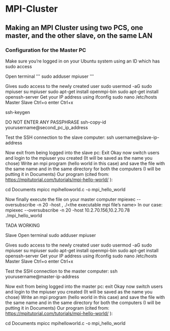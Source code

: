 # MPI-Cluster
## Making an MPI Cluster using two PCS, one master, and the other slave, on the same LAN



### Configuration for the Master PC 
Make sure you’re logged in on your Ubuntu system using an ID which has sudo access

Open terminal
''' 
sudo adduser mpiuser 
'''

Gives sudo access to the newly created user
sudo usermod -aG sudo mpiuser
su mpiuser
sudo apt-get install openmpi-bin
sudo apt-get install openssh-server
Get your IP address using ifconfig
sudo nano /etc/hosts
Master <master up address> 
Slave <slave ip address>
Ctrl+o               enter                  Ctrl+x

ssh-keygen

DO NOT ENTER ANY PASSPHRASE
ssh-copy-id yourusername@second_pc_ip_address

Test the SSH connection to the slave computer:
ssh username@slave-ip-address

Now exit from being logged into the slave pc:
Exit
Okay now switch users and login to the mpiuser you created (It will be saved as the name you chose)
Write an mpi program (hello world in this case) and save the file with the same name and in the same directory for both the computers (I will be putting it in Documents)
Our program (cited from: https://mpitutorial.com/tutorials/mpi-hello-world/ ):


cd Documents
mpicc mpihelloworld.c -o mpi_hello_world

Now finally execute the file on your master computer
mpiexec --oversubscribe -n 20 -host <master-ip-address>,<slave-ip-address> ./<the executable mpi file’s name>
In our case: mpiexec --oversubscribe -n 20 -host 10.2.70.156,10.2.70.78 ./mpi_hello_world

TADA WORKING















Slave
Open terminal
sudo adduser mpiuser

Gives sudo access to the newly created user
sudo usermod -aG sudo mpiuser
su mpiuser
sudo apt-get install openmpi-bin
sudo apt-get install openssh-server
Get your IP address using ifconfig
sudo nano /etc/hosts
Master <master up address> 
Slave <slave ip address>
Ctrl+o               enter                  Ctrl+x

Test the SSH connection to the master computer:
ssh yourusername@master-ip-address

Now exit from being logged into the master pc:
exit
Okay now switch users and login to the mpiuser you created (It will be saved as the name you chose)
Write an mpi program (hello world in this case) and save the file with the same name and in the same directory for both the computers (I will be putting it in Documents)
Our program (cited from: https://mpitutorial.com/tutorials/mpi-hello-world/ ):


cd Documents
mpicc mpihelloworld.c -o mpi_hello_world



